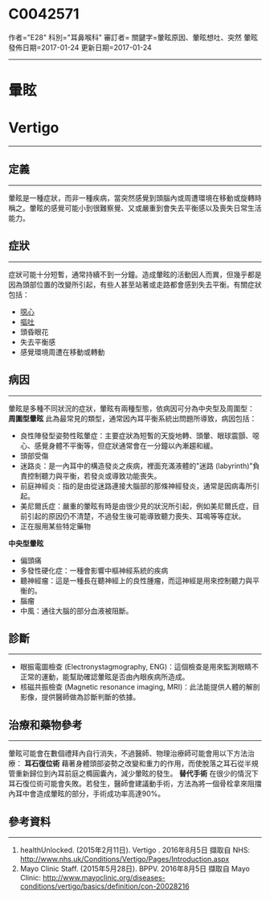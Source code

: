 # C0042571
作者="E28"
科別="耳鼻喉科"
審訂者=
關鍵字=暈眩原因、暈眩想吐、突然 暈眩
發佈日期=2017-01-24
更新日期=2017-01-24

----------
# 暈眩
# Vertigo
----------
## 定義
----------

暈眩是一種症狀，而非一種疾病，當突然感覺到頭腦內或周遭環境在移動或旋轉時稱之。暈眩的感覺可能小到很難察覺、又或嚴重到會失去平衡感以及喪失日常生活能力。

## 症狀
----------

症狀可能十分短暫，通常持續不到一分鐘。造成暈眩的活動因人而異，但幾乎都是因為頭部位置的改變所引起，有些人甚至站著或走路都會感到失去平衡。有關症狀包括：

- [噁心](C0027497)
- [嘔吐](C0042963)
- 頭昏眼花
- 失去平衡感
- 感覺環境周遭在移動或轉動
## 病因
----------

暈眩是多種不同狀況的症狀，暈眩有兩種型態，依病因可分為中央型及周圍型：
**周圍型暈眩**
此為最常見的類型，通常因內耳平衡系統出問題所導致，病因包括：

- 良性陣發型姿勢性眩暈症：主要症狀為短暫的天旋地轉、頭暈、眼球震顫、噁心、感覺身體不平衡等，但症狀通常會在一分鐘以內漸趨和緩。
- 頭部受傷
- 迷路炎：是一內耳中的構造發炎之疾病，裡面充滿液體的"迷路 (labyrinth)"負責控制聽力與平衡，若發炎或導致功能喪失。
- 前庭神經炎：指的是由從迷路連接大腦部的那條神經發炎，通常是因病毒所引起。
- 美尼爾氏症：嚴重的暈眩有時是由很少見的狀況所引起，例如美尼爾氏症，目前引起的原因仍不清楚，不過發生後可能導致聽力喪失、耳鳴等等症狀。
- 正在服用某些特定藥物

**中央型暈眩**

- 偏頭痛
- 多發性硬化症：一種會影響中樞神經系統的疾病
- 聽神經瘤：這是一種長在聽神經上的良性腫瘤，而這神經是用來控制聽力與平衡的。
- 腦瘤
- 中風：通往大腦的部分血液被阻斷。
## 診斷
----------
- 眼振電圖檢查 (Electronystagmography, ENG)：這個檢查是用來監測眼睛不正常的運動，能幫助確認暈眩是否由內眼疾病所造成。
- 核磁共振檢查 (Magnetic resonance imaging, MRI)：此法能提供人體的解剖影像，提供醫師做為診斷判斷的依據。
## 治療和藥物參考
----------

暈眩可能會在數個禮拜內自行消失，不過醫師、物理治療師可能會用以下方法治療：
**耳石復位術**
藉著身體頭部姿勢之改變和重力的作用，而使脫落之耳石從半規管重新歸位到內耳前庭之橢圓囊內，減少暈眩的發生。
**替代手術**
在很少的情況下耳石復位術可能會失敗。若發生，醫師會建議動手術，方法為將一個骨栓拿來阻擋內耳中會造成暈眩的部分，手術成功率高達90%。

## 參考資料
----------
1. healthUnlocked. (2015年2月11日). Vertigo . 2016年8月5日 擷取自 NHS: 
  http://www.nhs.uk/Conditions/Vertigo/Pages/Introduction.aspx
2. Mayo Clinic Staff. (2015年5月28日). BPPV. 2016年8月5日 擷取自 Mayo Clinic: 
  http://www.mayoclinic.org/diseases-conditions/vertigo/basics/definition/con-20028216

